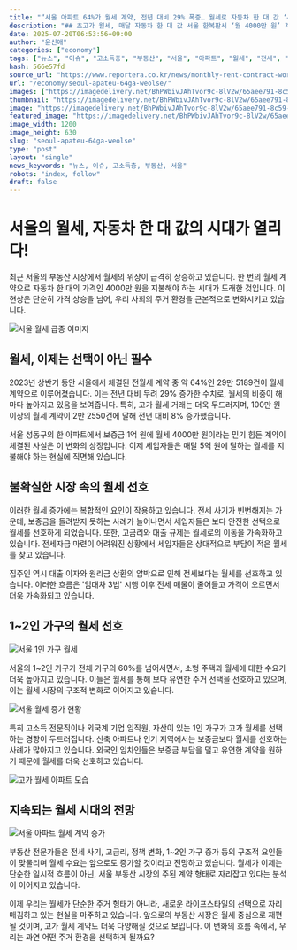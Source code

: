 ```yaml
---
title: "“서울 아파트 64%가 월세 계약, 전년 대비 29% 폭증… 월세로 자동차 한 대 값 ‘4000만 원’!”"
description: "## 초고가 월세, 매달 자동차 한 대 값 서울 한복판서 ‘월 4000만 원’ 계약 ..."
date: 2025-07-20T06:53:56+09:00
author: "윤신애"
categories: ["economy"]
tags: ["뉴스", "이슈", "고소득층", "부동산", "서울", "아파트", "월세", "전세", "초고가 월세", "임대시장", "부동산트렌드"]
hash: 566e57fd
source_url: "https://www.reportera.co.kr/news/monthly-rent-contract-worth-40-million-won/"
url: "/economy/seoul-apateu-64ga-weolse/"
images: ["https://imagedelivery.net/BhPWbivJAhTvor9c-8lV2w/65aee791-8c59-4a00-1640-b49c80cbdf00/public", "https://imagedelivery.net/BhPWbivJAhTvor9c-8lV2w/70e57cfd-5211-40ec-a619-25ac55386b00/public", "https://imagedelivery.net/BhPWbivJAhTvor9c-8lV2w/8528d3c0-4488-41b3-b2aa-0324be6aa200/public", "https://imagedelivery.net/BhPWbivJAhTvor9c-8lV2w/73d7e7d9-e8b3-4100-bb4d-f8e4f77d3500/public", "https://imagedelivery.net/BhPWbivJAhTvor9c-8lV2w/ee963967-1290-41b5-4001-1b3322c6ea00/public"]
thumbnail: "https://imagedelivery.net/BhPWbivJAhTvor9c-8lV2w/65aee791-8c59-4a00-1640-b49c80cbdf00/public"
image: "https://imagedelivery.net/BhPWbivJAhTvor9c-8lV2w/65aee791-8c59-4a00-1640-b49c80cbdf00/public"
featured_image: "https://imagedelivery.net/BhPWbivJAhTvor9c-8lV2w/65aee791-8c59-4a00-1640-b49c80cbdf00/public"
image_width: 1200
image_height: 630
slug: "seoul-apateu-64ga-weolse"
type: "post"
layout: "single"
news_keywords: "뉴스, 이슈, 고소득층, 부동산, 서울"
robots: "index, follow"
draft: false
---
```


# 서울의 월세, 자동차 한 대 값의 시대가 열리다!

최근 서울의 부동산 시장에서 월세의 위상이 급격히 상승하고 있습니다. 한 번의 월세 계약으로 자동차 한 대의 가격인 4000만 원을 지불해야 하는 시대가 도래한 것입니다. 이 현상은 단순히 가격 상승을 넘어, 우리 사회의 주거 환경을 근본적으로 변화시키고 있습니다.


![서울 월세 급증 이미지](https://imagedelivery.net/BhPWbivJAhTvor9c-8lV2w/65aee791-8c59-4a00-1640-b49c80cbdf00/public)


## 월세, 이제는 선택이 아닌 필수

2023년 상반기 동안 서울에서 체결된 전월세 계약 중 약 64%인 29만 5189건이 월세 계약으로 이루어졌습니다. 이는 전년 대비 무려 29% 증가한 수치로, 월세의 비중이 해마다 높아지고 있음을 보여줍니다. 특히, 고가 월세 거래는 더욱 두드러지며, 100만 원 이상의 월세 계약이 2만 2550건에 달해 전년 대비 8% 증가했습니다.

서울 성동구의 한 아파트에서 보증금 1억 원에 월세 4000만 원이라는 믿기 힘든 계약이 체결된 사실은 이 변화의 상징입니다. 이제 세입자들은 매달 5억 원에 달하는 월세를 지불해야 하는 현실에 직면해 있습니다.

## 불확실한 시장 속의 월세 선호

이러한 월세 증가에는 복합적인 요인이 작용하고 있습니다. 전세 사기가 빈번해지는 가운데, 보증금을 돌려받지 못하는 사례가 늘어나면서 세입자들은 보다 안전한 선택으로 월세를 선호하게 되었습니다. 또한, 고금리와 대출 규제는 월세로의 이동을 가속화하고 있습니다. 전세자금 마련이 어려워진 상황에서 세입자들은 상대적으로 부담이 적은 월세를 찾고 있습니다.

집주인 역시 대출 이자와 원리금 상환의 압박으로 인해 전세보다는 월세를 선호하고 있습니다. 이러한 흐름은 '임대차 3법' 시행 이후 전세 매물이 줄어들고 가격이 오르면서 더욱 가속화되고 있습니다.

## 1~2인 가구의 월세 선호


![서울 1인 가구 월세](https://imagedelivery.net/BhPWbivJAhTvor9c-8lV2w/70e57cfd-5211-40ec-a619-25ac55386b00/public)


서울의 1~2인 가구가 전체 가구의 60%를 넘어서면서, 소형 주택과 월세에 대한 수요가 더욱 높아지고 있습니다. 이들은 월세를 통해 보다 유연한 주거 선택을 선호하고 있으며, 이는 월세 시장의 구조적 변화로 이어지고 있습니다.


![서울 월세 증가 현황](https://imagedelivery.net/BhPWbivJAhTvor9c-8lV2w/73d7e7d9-e8b3-4100-bb4d-f8e4f77d3500/public)


특히 고소득 전문직이나 외국계 기업 임직원, 자산이 있는 1인 가구가 고가 월세를 선택하는 경향이 두드러집니다. 신축 아파트나 인기 지역에서는 보증금보다 월세를 선호하는 사례가 많아지고 있습니다. 외국인 임차인들은 보증금 부담을 덜고 유연한 계약을 원하기 때문에 월세를 더욱 선호하고 있습니다.


![고가 월세 아파트 모습](https://imagedelivery.net/BhPWbivJAhTvor9c-8lV2w/ee963967-1290-41b5-4001-1b3322c6ea00/public)


## 지속되는 월세 시대의 전망


![서울 아파트 월세 계약 증가](https://imagedelivery.net/BhPWbivJAhTvor9c-8lV2w/8528d3c0-4488-41b3-b2aa-0324be6aa200/public)


부동산 전문가들은 전세 사기, 고금리, 정책 변화, 1~2인 가구 증가 등의 구조적 요인들이 맞물리며 월세 수요는 앞으로도 증가할 것이라고 전망하고 있습니다. 월세가 이제는 단순한 일시적 흐름이 아닌, 서울 부동산 시장의 주된 계약 형태로 자리잡고 있다는 분석이 이어지고 있습니다.

이제 우리는 월세가 단순한 주거 형태가 아니라, 새로운 라이프스타일의 선택으로 자리매김하고 있는 현실을 마주하고 있습니다. 앞으로의 부동산 시장은 월세 중심으로 재편될 것이며, 고가 월세 계약도 더욱 다양해질 것으로 보입니다. 이 변화의 흐름 속에서, 우리는 과연 어떤 주거 환경을 선택하게 될까요?
